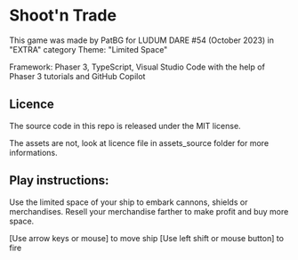 # Shoot'n Trade

This game was made by PatBG for LUDUM DARE #54 (October 2023) in "EXTRA" category
Theme: "Limited Space"

Framework: Phaser 3, TypeScript, Visual Studio Code
with the help of Phaser 3 tutorials and GitHub Copilot

## Licence

The source code in this repo is released under the MIT license.

The assets are not, look at licence file in assets_source folder for more informations.

## Play instructions:

Use the limited space of your ship to embark cannons, shields or merchandises.
Resell your merchandise farther to make profit and buy more space.

[Use arrow keys or mouse] to move ship
[Use left shift or mouse button] to fire

